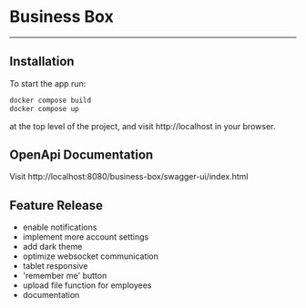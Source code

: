 # Business Box

---

## Installation
To start the app run:
```bash
docker compose build
docker compose up
```
at the top level of the project, and visit http://localhost in your browser.

## OpenApi Documentation
Visit http://localhost:8080/business-box/swagger-ui/index.html

## Feature Release

* enable notifications
* implement more account settings
* add dark theme
* optimize websocket communication
* tablet responsive
* 'remember me' button
* upload file function for employees
* documentation
